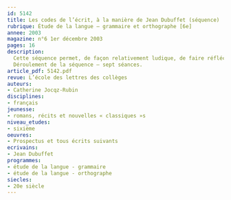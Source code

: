 ```yaml
---
id: 5142
title: Les codes de l’écrit, à la manière de Jean Dubuffet (séquence)
rubrique: Étude de la langue – grammaire et orthographe [6e]
annee: 2003
magazine: n°6 1er décembre 2003
pages: 16
description: 
  Cette séquence permet, de façon relativement ludique, de faire réfléchir les élèves sur la nécessité d’un code commun pour communiquer et de revenir sur certains des acquis fondamentaux du primaire, sur lesquels ils sont évalués en début de sixième. Il s’agit, à partir d’un texte d’auteur qui joue avec les règles de l’écrit, de conduire les élèves à prendre conscience de la nécessité de connaître et de respecter un même code pour pouvoir communiquer aisément. La première confrontation des élèves avec l’extrait de Jean Dubuffet est assez déroutante pour d’abord les faire réagir et ensuite pour pouvoir les conduire, en exploitant leurs propres difficultés de « déchiffrage », à mieux comprendre et à mieux accepter l’intérêt de la pratique des outils de langue, qui, souvent, leur apparaissent rébarbatifs en classe de français. Deux fiches outils, appelées  MÉMO 1 (sur la ponctuation) et MÉMO 2 (sur les types et formes de phrases), sont proposées comme synthèses de cours, sur des points traditionnellement abordés en début de sixième.
  Déroulement de la séquence – sept séances.
article_pdf: 5142.pdf
revue: L’école des lettres des collèges
auteurs:
- Catherine Jocqz-Rubin
disciplines:
- français
jeunesse:
- romans, récits et nouvelles « classiques »s
niveau_etudes:
- sixième
oeuvres:
- Prospectus et tous écrits suivants
ecrivains:
- Jean Dubuffet
programmes:
- étude de la langue - grammaire
- étude de la langue - orthographe
siecles:
- 20e siècle
---
```

